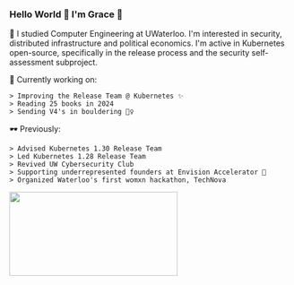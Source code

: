 ### Hello World 👋 I'm Grace 🧃

  🌱 I studied Computer Engineering at UWaterloo. I'm interested in security, distributed infrastructure and political economics. I'm active in Kubernetes open-source, specifically in the release process and the security self-assessment subproject.
  
  🔭 Currently working on:
  
    > Improving the Release Team @ Kubernetes ✨
    > Reading 25 books in 2024
    > Sending V4's in bouldering 🧗‍♀️
   

  🕶 Previously:
    
    > Advised Kubernetes 1.30 Release Team
    > Led Kubernetes 1.28 Release Team
    > Revived UW Cybersecurity Club
    > Supporting underrepresented founders at Envision Accelerator 🍊
    > Organized Waterloo's first womxn hackathon, TechNova
   
    
   <img src= "https://media.giphy.com/media/3oz8y07ua4tO49cr3G/giphy.gif" width="300" height="150"  />
